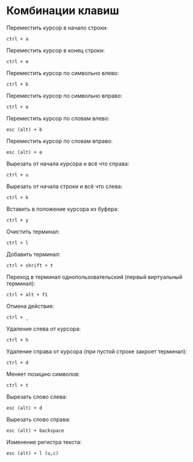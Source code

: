 # Комбинации клавиш

Переместить курсор в начало строки:

```
ctrl + a
```

Переместить курсор в конец строки:

```
ctrl + e
```

Переместить курсор по символьно влево:

```
ctrl + b
```

Переместить курсор по символьно вправо:

```
ctrl + e
```

Переместить курсор по словам влево:

```
esc (alt) + b
```

Переместить курсор по словам вправо:

```
esc (alt) + e
```

Вырезать от начала курсора и всё что справа:

```
ctrl + u
```

Вырезать от начала строки и всё что слева:

```
ctrl + k
```

Вставить в положение курсора из буфера:

```
ctrl + y
```

Очистить терминал:

```
ctrl + l
```

Добавить терминал:

```
ctrl + shrift + t
```

Переход в терминал однопользовательский (первый виртуальный терминал):

```
ctrl + alt + f1
```

Отмена действия:

```
ctrl + _
```

Удаление слева от курсора:

```
ctrl + h
```

Удаление справа от курсора (при пустой строке закроет терминал):

```
ctrl + d
```

Меняет позицию символов:

```
ctrl + t
```

Вырезать слово слева:

```
esc (alt) + d
```

Вырезать слово справа:

```
esc (alt) + backspace
```

Изменение регистра текста:

```
esc (alt) + l (u,c)
```